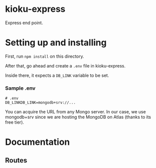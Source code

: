 # kioku-express

Express end point.

# Setting up and installing

First, run `npm install` on this directory.

After that, go ahead and create a `.env` file in kioku-express. 

Inside there, it expects a `DB_LINK` variable to be set.

### Sample .env
```
# .env
DB_LINKDB_LINK=mongodb+srv://...
```

You can acquire the URL from any Mongo server. In our case, we use mongodb+srv since we are hosting the MongoDB on Atlas (thanks to its free tier).


# Documentation

## Routes
